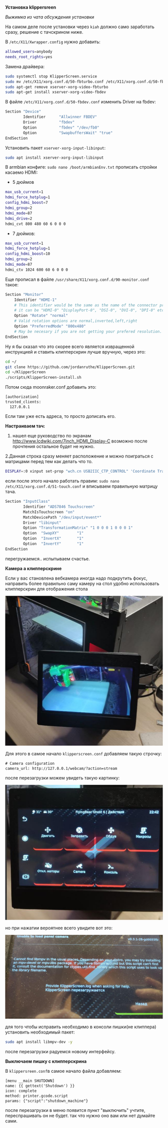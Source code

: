 **Установка klippersreen** 

*Выжимка из чата обсуждения установки* 

На самом деле после установки через `kiah` должно само заработать сразу, решение с тачскрином ниже.

В `/etc/X11/Xwrapper.config` нужно добавить:
```bash
allowed_users=anybody
needs_root_rights=yes
```
Замена драйвера:
```bash
sudo systemctl stop KlipperScreen.service
sudo mv /etc/X11/xorg.conf.d/50-fbturbo.conf /etc/X11/xorg.conf.d/50-fbdev.conf
sudo apt-get remove xserver-xorg-video-fbturbo
sudo apt-get install xserver-xorg-video-fbdev
```
В файле `/etc/X11/xorg.conf.d/50-fbdev.conf` изменить Driver на fbdev:
```bash
Section "Device"
        Identifier      "Allwinner FBDEV"
        Driver          "fbdev"
        Option          "fbdev" "/dev/fb0"
        Option          "SwapbuffersWait" "true"
EndSection
```
Установить пакет `xserver-xorg-input-libinput`:
```bash
sudo apt install xserver-xorg-input-libinput
```
В armbian конфиге: `sudo nano /boot/armbianEnv.txt` прописать стройки касаемо HDMI:
- 5 дюймов
```bash
max_usb_current=1
hdmi_force_hotplug=1
config_hdmi_boost=7
hdmi_group=2
hdmi_mode=87
hdmi_drive=2
hdmi_cvt 800 480 60 6 0 0 0
```
- 7 дюймов:
```bash
max_usb_current=1
hdmi_force_hotplug=1
config_hdmi_boost=10
hdmi_group=2
hdmi_mode=87
hdmi_ctv 1024 600 60 6 0 0 0
```
Еще прописал в файле `/usr/share/X11/xorg.conf.d/90-monitor.conf` такое:
```bash
Section "Monitor"
    Identifier "HDMI-1"
    # This identifier would be the same as the name of the connector printed by xrandr.
    # it can be "HDMI-0" "DisplayPort-0", "DSI-0", "DVI-0", "DPI-0" etc
    Option "Rotate" "normal"
    # Valid rotation options are normal,inverted,left,right
    Option "PreferredMode" "800x480"
    # May be necesary if you are not getting your prefered resolution.
EndSection
```
Ну я бы сказал что это скорее всего является извращенной инструкцией и ставить клипперскрин лучше вручную, через это:
```bash
cd ~/
git clone https://github.com/jordanruthe/KlipperScreen.git
cd ~/KlipperScreen
./scripts/KlipperScreen-install.sh
```
Потом сюда moonraker.conf добавить это:
```gcode
[authorization]
trusted_clients:
  127.0.0.1
```
Если там уже есть адреса, то просто дописать его.


**Настраиваем тач:**

1. нашел еще руководство по экранам http://www.lcdwiki.com/7inch_HDMI_Display-C возможно после прочтения остальное будет не нужно.

2.Данная строка сразу меняет расположение и можно поиграться с матрицами перед тем как делать что то.
```bash
DISPLAY=:0 xinput set-prop "wch.cn USB2IIC_CTP_CONTROL" 'Coordinate Transformation Matrix' 1 0 0 0 1 0 0 0 1
```
если после этого начало работать
правим: `sudo nano /etc/X11/xorg.conf.d/51-touch.conf` и вписываем правильную матрицу тача.

```bash
Section "InputClass"
        Identifier "ADS7846 Touchscreen"
        MatchIsTouchscreen "on"
        MatchDevicePath "/dev/input/event*"
        Driver "libinput"
        Option "TransformationMatrix" "1 0 0 0 1 0 0 0 1"
        Option  "SwapXY"        "1"
        Option  "InvertX"       "1"
        Option  "InvertY"       "1"
EndSection
```
перегружаемся.. испытываем счастье.

**Камера а клипперскрине**

Если у вас становлена вебкамера иногда надо подкрутить фокус, направить более правильно саму камеру на стол удобно использовать клипперскрин для отображения стола

![](1.jpg)

Для этого в самое начало `klipperscreen.conf`  добавляем такую строчку:

```
# Camera configuration
camera_url: http://127.0.0.1/webcam/?action=stream
```
после перезагрузки можем увидеть такую картинку:

![](3.jpg)

но при нажатии вероятнее всего увидите вот это:

![](2.jpg)

для того чтобы исправить необходимо в консоли пишки(не клиппера) установить необходимый пакет:

```bash
sudo apt install libmpv-dev -y
```

после перезагрузки радуемся новому интерфейсу.

**Выключаем пишку с клипперскрина**

В `klippersreen.conf`в самое начало файла добавляем:

```
[menu __main SHUTDOWN]
name: {{ gettext('Shutdown') }}
icon: complete
method: printer.gcode.script
params: {"script":"shutdown_machine"}
```
после перезагрузки в меню появится пункт "выключить" учтите, переспрашивать он не будет. так что нужно оно вам или нет думайте сами.

